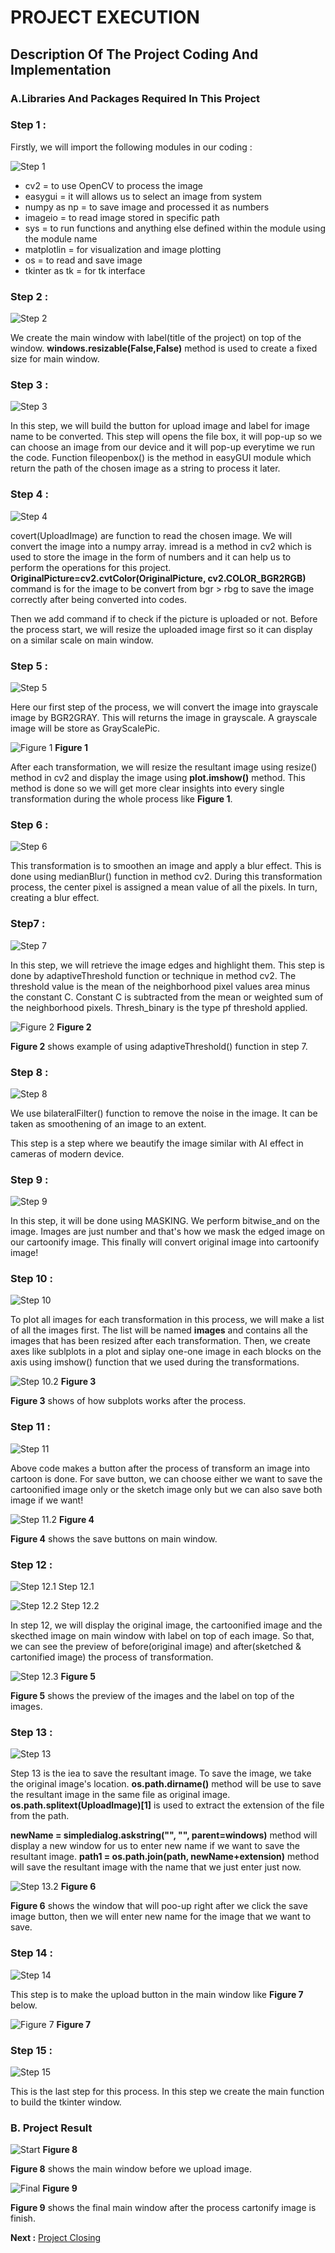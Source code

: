 # PROJECT EXECUTION

## Description Of The Project Coding And Implementation


### A.Libraries And Packages Required In This Project





### Step 1 :

Firstly, we will import the following modules in our coding : 


![Step 1](https://github.com/AfzaAdaw/Artificial-Intelligence-Project/blob/main/Documentation/Step/modules.JPG)


- cv2           = to use OpenCV to process the image
- easygui       = it will allows us to select an image from system
- numpy as np   = to save image and processed it as numbers
- imageio       = to read image stored in specific path
- sys           = to run functions and anything else defined within the module using the module name
- matplotlin    = for visualization and image plotting
- os            = to read and save image 
- tkinter as tk = for tk interface




### Step 2 :

![Step 2](https://github.com/AfzaAdaw/Artificial-Intelligence-Project/blob/main/Documentation/Step/1.JPG)

We create the main window with label(title of the project) on top of the window. 
**windows.resizable(False,False)** method is used to create a fixed size for main window.






### Step 3 :

![Step 3](https://github.com/AfzaAdaw/Artificial-Intelligence-Project/blob/main/Documentation/Step/Step%203.JPG)

In this step, we will build the button for upload image and label for image name to be converted. This step will opens the file box, it will pop-up so we can choose an image from our device and it will pop-up everytime we run the code. Function  fileopenbox() is the method in easyGUI module which return the path of the chosen image as a string to process it later.





### Step 4 :

![Step 4](https://github.com/AfzaAdaw/Artificial-Intelligence-Project/blob/main/Documentation/Step/Step%204.JPG)

covert(UploadImage) are function to read the chosen image. We will convert the image into a numpy array. imread is a method in cv2 which is used to store the image in the form of numbers and it can help us to perform the operations for this project. **OriginalPicture=cv2.cvtColor(OriginalPicture, cv2.COLOR_BGR2RGB)** command is for the image to be convert from bgr > rbg to save the image correctly after being converted into codes.

Then we add command if to check if the picture is uploaded or not. Before the process start, we will resize the uploaded image first so it can display on a similar scale on main window.





### Step 5 :

![Step 5](https://github.com/AfzaAdaw/Artificial-Intelligence-Project/blob/main/Documentation/Step/Step%205.JPG)

Here our first step of the process, we will convert the image into grayscale image by BGR2GRAY. This will returns the image in grayscale. A grayscale image will be store as GrayScalePic.

![Figure 1](https://github.com/AfzaAdaw/Artificial-Intelligence-Project/blob/main/Documentation/Step/Step%205.2.JPG)
               **Figure 1**

After each transformation, we will resize the resultant image using resize() method in cv2 and display the image using **plot.imshow()** method. This method is done so we will get more clear insights into every single transformation during the whole process like **Figure 1**.





### Step 6 :

![Step 6](https://github.com/AfzaAdaw/Artificial-Intelligence-Project/blob/main/Documentation/Step/Step%206.JPG)

This transformation is to smoothen an image and apply a blur effect. This is done using medianBlur() function in method cv2. During this transformation process, the center pixel is assigned a mean value of all the pixels. In turn, creating a blur effect. 





### Step7 :

![Step 7](https://github.com/AfzaAdaw/Artificial-Intelligence-Project/blob/main/Documentation/Step/Step%207.JPG)

In this step, we will retrieve the image edges and highlight them. This step is done by adaptiveThreshold function or technique in method cv2. The threshold value is the mean of the neighborhood pixel values area minus the constant C. Constant C is subtracted from the mean or weighted sum of the neighborhood pixels. Thresh_binary is the type pf threshold applied.

![Figure 2](https://github.com/AfzaAdaw/Artificial-Intelligence-Project/blob/main/Documentation/Step/Step%207.2.JPG)
**Figure 2**

**Figure 2** shows example of using adaptiveThreshold() function in step 7.





### Step 8 :

![Step 8](https://github.com/AfzaAdaw/Artificial-Intelligence-Project/blob/main/Documentation/Step/Step%208.JPG)


We use bilateralFilter() function to remove the noise in the image. It can be taken as smoothening of an image to an extent.

This step is a step where we beautify the image similar with AI effect in cameras of modern device.





### Step 9 :

![Step 9](https://github.com/AfzaAdaw/Artificial-Intelligence-Project/blob/main/Documentation/Step/Step%209.JPG)


In this step, it will be done using MASKING. We perform bitwise_and on the image. Images are just number and that's how we mask the edged image on our cartoonify image. This finally will convert original image into cartoonify image!





### Step 10 :

![Step 10](https://github.com/AfzaAdaw/Artificial-Intelligence-Project/blob/main/Documentation/Step/Step%2010.JPG)

To plot all images for each transformation in this process, we will make a list of all the images first. The list will be named **images** and contains all the images that has been resized after each transformation. Then, we create axes like sublplots in a plot and siplay one-one image in each blocks on the axis using imshow() function that we used during the transformations.


![Step 10.2](https://github.com/AfzaAdaw/Artificial-Intelligence-Project/blob/main/Documentation/Step/Step%2010.2.JPG)
**Figure 3**

**Figure 3** shows of how subplots works after the process.






### Step 11 :

![Step 11](https://github.com/AfzaAdaw/Artificial-Intelligence-Project/blob/main/Documentation/Step/Step%2011.JPG)


Above code makes a button after the process of transform an image into cartoon is done. For save button, we can choose either we want to save the cartoonified image only or the sketch image only but we can also save both image if we want!  

![Step 11.2](https://github.com/AfzaAdaw/Artificial-Intelligence-Project/blob/main/Documentation/Step/Step%2012.2.JPG)
**Figure 4**

**Figure 4** shows the save buttons on main window.





### Step 12 :

![Step 12.1](https://github.com/AfzaAdaw/Artificial-Intelligence-Project/blob/main/Documentation/Step/Step%2012.JPG)
Step 12.1

![Step 12.2](https://github.com/AfzaAdaw/Artificial-Intelligence-Project/blob/main/Documentation/Step/Step%2013.JPG)
Step 12.2



In step 12, we will display the original image, the cartoonified image and the skecthed image on main window with label on top of each image.
So that, we can see the preview of before(original image) and after(sketched & cartonified image) the process of transformation.


![Step 12.3](https://github.com/AfzaAdaw/Artificial-Intelligence-Project/blob/main/Documentation/Step/Step%2012.3.JPG)
**Figure 5**

**Figure 5** shows the preview of the images and the label on top of the images.




### Step 13 :

![Step 13](https://github.com/AfzaAdaw/Artificial-Intelligence-Project/blob/main/Documentation/Step/Step%2014.JPG)


Step 13 is the iea to save the resultant image. To save the image, we take the original image's location. 
**os.path.dirname()** method will be use to save the resultant image in the same file as original image.
**os.path.splitext(UploadImage)[1]** is used to extract the extension of the file from the path.


**newName = simpledialog.askstring("", "", parent=windows)** method will display a new window for us to enter new name if we want to save the resultant image.
**path1 = os.path.join(path, newName+extension)** method will save the resultant image with the name that we just enter just now.



![Step 13.2](https://github.com/AfzaAdaw/Artificial-Intelligence-Project/blob/main/Documentation/Step/Step%2014.2.JPG)
**Figure 6**

**Figure 6** shows the window that will poo-up right after we click the save image button, then we will enter new name for the image that we want to save.




### Step 14 :

![Step 14](https://github.com/AfzaAdaw/Artificial-Intelligence-Project/blob/main/Documentation/Step/Step%2015.JPG)

This step is to make the upload button in the main window like **Figure 7** below.

![Figure 7](https://github.com/AfzaAdaw/Artificial-Intelligence-Project/blob/main/Documentation/Step/Step%2015.2.JPG)
**Figure 7**




### Step 15 :

![Step 15](https://github.com/AfzaAdaw/Artificial-Intelligence-Project/blob/main/Documentation/Step/Step%2016.JPG)

This is the last step for this process. In this step we create the main function to build the tkinter window.


### B. Project Result

![Start](https://github.com/AfzaAdaw/Artificial-Intelligence-Project/blob/main/Documentation/Step/Start.JPG)
**Figure 8**


**Figure 8** shows the main window before we upload image.


![Final](https://github.com/AfzaAdaw/Artificial-Intelligence-Project/blob/main/Documentation/Step/Final.JPG)
**Figure 9**


**Figure 9** shows the final main window after the process cartonify image is finish.




**Next :** [Project Closing](https://github.com/AfzaAdaw/Artificial-Intelligence-Project/blob/main/Documentation/E-ProjectClosing.md)
